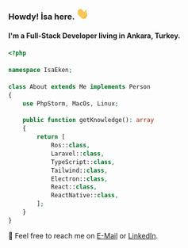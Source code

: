 ### Howdy! İsa here. <a href="https://www.isaeken.com.tr/" target="_blank"><img src="https://raw.githubusercontent.com/isaeken/isaeken/main/giphy.webp" width="25px" /></a>
#### I'm a Full-Stack Developer living in Ankara, Turkey.

````php
<?php

namespace IsaEken;

class About extends Me implements Person
{
    use PhpStorm, MacOs, Linux;

    public function getKnowledge(): array
    {
        return [
            Ros::class,
            Laravel::class,
            TypeScript::class,
            Tailwind::class,
            Electron::class,
            React::class,
            ReactNative::class,
        ];
    }
}
````

📨 Feel free to reach me on [E-Mail](mailto:hello@isaeken.com.tr) or [LinkedIn](https://linkedin.com/in/isaeken).
